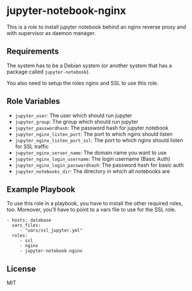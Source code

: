 jupyter-notebook-nginx
======================

This is a role to install jupyter notebook behind an nginx reverse proxy
and with supervisor as daemon manager.

Requirements
------------

The system has to be a Debian system (or another system that has a package
called `jupyter-notebook`).

You also need to setup the roles nginx and SSL to use this role.

Role Variables
--------------

- `jupyter_user`: The user which should run jupyter
- `jupyter_group`: The group which should run jupyter
- `jupyter_passwordhash`: The password hash for jupyter notebook
- `jupyter_nginx_listen_port`: The port to which nginx should listen
- `jupyter_nginx_listen_port_ssl`: The port to which nginx should listen for
  SSL traffic
- `jupyter_nginx_server_name`: The domain name you want to use
- `jupyter_nginx_login_username`: The login username (Basic Auth)
- `jupyter_nginx_login_passwordhash`: The password hash for basic auth
- `jupyter_notebooks_dir`: The directory in which all notebooks are

Example Playbook
----------------

To use this role in a playbook, you have to install the other required roles,
too. Moreover, you'll have to point to a vars file to use for the SSL role.

    - hosts: database
      vars_files:
         - "vars/ssl_jupyter.yml"
      roles:
         - ssl
         - nginx
         - jupyter-notebook-nginx

License
-------

MIT
